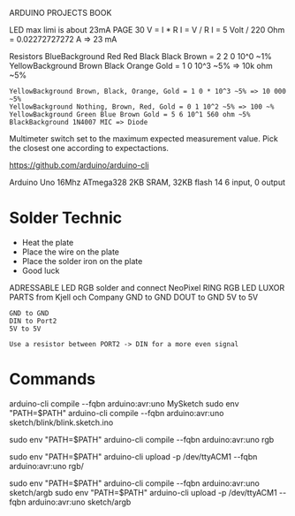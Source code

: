 ARDUINO PROJECTS BOOK

LED max limi is about 23mA
    PAGE 30
    V = I * R
    I = V / R
    I = 5 Volt / 220 Ohm = 0.02272727272 A => 23 mA

Resistors
    BlueBackground Red Red Black Black Brown = 2 2 0 10^0 ~1%
    YellowBackground Brown Black Orange Gold = 1 0 10^3 ~5% => 10k ohm ~5%


    YellowBackground Brown, Black, Orange, Gold = 1 0 * 10^3 ~5% => 10 000 ~5%
    YellowBackground Nothing, Brown, Red, Gold = 0 1 10^2 ~5% => 100 ~%
    YellowBackground Green Blue Brown Gold = 5 6 10^1 560 ohm ~5%
    BlackBackground 1N4007 MIC => Diode

Multimeter switch set to the maximum expected measurement value.
Pick the closest one according to expectactions.

https://github.com/arduino/arduino-cli

Arduino Uno	16Mhz ATmega328	2KB SRAM, 32KB flash	14	6 input, 0 output

# Solder Technic
 - Heat the plate
 - Place the wire on the plate
 - Place the solder iron on the plate
 - Good luck

ADRESSABLE LED RGB solder and connect
NeoPixel RING RGB LED LUXOR PARTS from Kjell och Company
    GND to GND
    DOUT to GND
    5V to 5V

    GND to GND
    DIN to Port2
    5V to 5V

    Use a resistor between PORT2 -> DIN for a more even signal


# Commands
arduino-cli compile --fqbn arduino:avr:uno MySketch
sudo env "PATH=$PATH" arduino-cli compile --fqbn arduino:avr:uno sketch/blink/blink.sketch.ino

sudo env "PATH=$PATH" arduino-cli compile --fqbn arduino:avr:uno rgb

sudo env "PATH=$PATH" arduino-cli upload -p /dev/ttyACM1 --fqbn arduino:avr:uno rgb/

sudo env "PATH=$PATH" arduino-cli compile --fqbn arduino:avr:uno sketch/argb
sudo env "PATH=$PATH" arduino-cli upload -p /dev/ttyACM1 --fqbn arduino:avr:uno sketch/argb